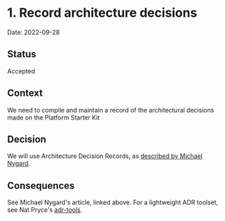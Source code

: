 # 1. Record architecture decisions

Date: 2022-09-28

## Status

Accepted

## Context

We need to compile and maintain a record of the architectural decisions made on the Platform Starter Kit

## Decision

We will use Architecture Decision Records, as [described by Michael Nygard](http://thinkrelevance.com/blog/2011/11/15/documenting-architecture-decisions).

## Consequences

See Michael Nygard's article, linked above. For a lightweight ADR toolset, see Nat Pryce's [adr-tools](https://github.com/npryce/adr-tools).
